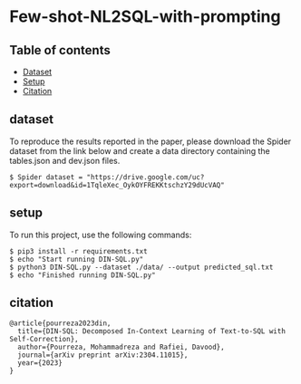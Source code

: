 # Few-shot-NL2SQL-with-prompting

## Table of contents
* [Dataset](#dataset)
* [Setup](#setup)
* [Citation](#citation)


## dataset
To reproduce the results reported in the paper, please download the Spider dataset from the link below and create a data directory containing the tables.json and dev.json files.

```
$ Spider dataset = "https://drive.google.com/uc?export=download&id=1TqleXec_OykOYFREKKtschzY29dUcVAQ"
```


## setup
To run this project, use the following commands:

```
$ pip3 install -r requirements.txt
$ echo "Start running DIN-SQL.py"
$ python3 DIN-SQL.py --dataset ./data/ --output predicted_sql.txt
$ echo "Finished running DIN-SQL.py"
```

## citation

```
@article{pourreza2023din,
  title={DIN-SQL: Decomposed In-Context Learning of Text-to-SQL with Self-Correction},
  author={Pourreza, Mohammadreza and Rafiei, Davood},
  journal={arXiv preprint arXiv:2304.11015},
  year={2023}
}
```

